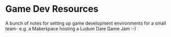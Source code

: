 # Game Dev Resources

A bunch of notes for setting up game development environments for a small team- e.g. a Makerspace hosting a Ludum Dare Game Jam :-)

